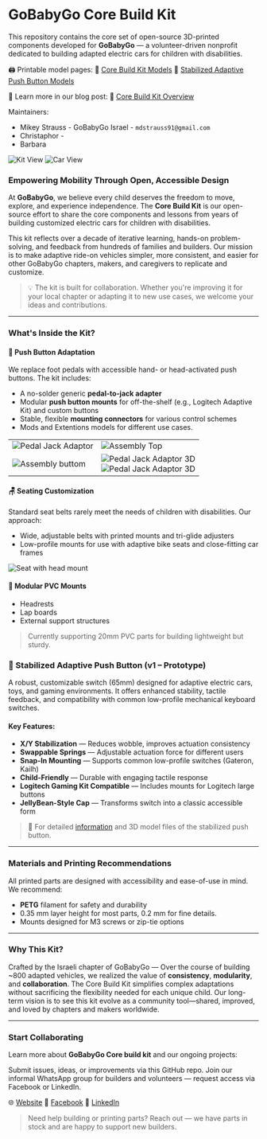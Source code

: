 # GoBabyGo Core Build Kit

This repository contains the core set of open-source 3D-printed components developed for **GoBabyGo** — a volunteer-driven nonprofit dedicated to building adapted electric cars for children with disabilities.

🖨️ Printable model pages:
🔗 [Core Build Kit Models](https://www.printables.com/model/875079-adaptive-electric-car-core-kit-gobabygo-israel)
🔗 [Stabilized Adaptive Push Button Models](https://www.printables.com/model/993443-stabilized-adaptive-switch-go-baby-go-il/files)

📘 Learn more in our blog post:
🔗 [Core Build Kit Overview](https://medium.com/@mikeystrauss/adapting-cars-for-children-with-disabilities-the-gobabygo-core-build-kit-08175c2a7b7c)


Maintainers:
* Mikey Strauss - GoBabyGo Israel - `mdstrauss91@gmail.com`
* Christaphor - 
* Barbara 

![Kit View](assets/kit_outside_bags.jpg)
![Car View](assets/side_car_view2.jpeg)


### Empowering Mobility Through Open, Accessible Design

At **GoBabyGo**, we believe every child deserves the freedom to move, explore, and experience independence. The **Core Build Kit** is our open-source effort to share the core components and lessons from years of building customized electric cars for children with disabilities.

This kit reflects over a decade of iterative learning, hands-on problem-solving, and feedback from hundreds of families and builders. Our mission is to make adaptive ride-on vehicles simpler, more consistent, and easier for other GoBabyGo chapters, makers, and caregivers to replicate and customize.

> 💡 The kit is built for collaboration. Whether you're improving it for your local chapter or adapting it to new use cases, we welcome your ideas and contributions.

---

### What's Inside the Kit?

#### 🔘 **Push Button Adaptation**

We replace foot pedals with accessible hand- or head-activated push buttons. The kit includes:

* A no-solder generic **pedal-to-jack adapter**
* Modular **push button mounts** for off-the-shelf (e.g., Logitech Adaptive Kit) and custom buttons
* Stable, flexible **mounting connectors** for various control schemes
* Mods and Extentions models for different use cases.

<!-- ![Pedal Jack Adaptor](assets/pedal_jack_adaptor.jpeg)
![Assembly Top](assets/pedal_jack_assembled_top.jpeg)
![Assembly buttom](assets/pedal_jack_assembled_buttom.jpeg)
![Pedal Jack Adaptor 3D](assets/pedal_jack_pcb_front_v1.png)
 -->


|  |  |
| --- | --- |
| ![Pedal Jack Adaptor](assets/pedal_jack_adaptor.jpeg)| ![Assembly Top](assets/pedal_jack_assembled_top.jpeg) |
| ![Assembly buttom](assets/pedal_jack_assembled_buttom.jpeg)| ![Pedal Jack Adaptor 3D](assets/pedal_jack_pcb_front_v1.png)<br/>![Pedal Jack Adaptor 3D](assets/pedal_jack_pcb_back_v1.png) |


#### 🪑 **Seating Customization**

Standard seat belts rarely meet the needs of children with disabilities. Our approach:

* Wide, adjustable belts with printed mounts and tri-glide adjusters
* Low-profile mounts for use with adaptive bike seats and close-fitting car frames

![Seat with head mount](assets/head_mount.jpg)

#### 🧩 **Modular PVC Mounts**

* Headrests
* Lap boards
* External support structures

> Currently supporting 20mm PVC parts for building lightweight but sturdy.

### 🧠 Stabilized Adaptive Push Button (v1 – Prototype)

A robust, customizable switch (65mm) designed for adaptive electric cars, toys, and gaming environments. It offers enhanced stability, tactile feedback, and compatibility with common low-profile mechanical keyboard switches.

#### Key Features:

* **X/Y Stabilization** — Reduces wobble, improves actuation consistency
* **Swappable Springs** — Adjustable actuation force for different users
* **Snap-In Mounting** — Supports common low-profile switches (Gateron, Kailh)
* **Child-Friendly** — Durable with engaging tactile response
* **Logitech Gaming Kit Compatible** — Includes mounts for Logitech large buttons
* **JellyBean-Style Cap** — Transforms switch into a classic accessible form

> 📄 For detailed [information](./docs/stabilized_round.md) and 3D model files of the stabilized push button.

---

### Materials and Printing Recommendations

All printed parts are designed with accessibility and ease-of-use in mind. We recommend:

* **PETG** filament for safety and durability
* 0.35 mm layer height for most parts, 0.2 mm for fine details.
* Mounts designed for M3 screws or zip-tie options

---

### Why This Kit?

Crafted by the Israeli chapter of GoBabyGo —  Over the course of building \~800 adapted vehicles, we realized the value of **consistency**, **modularity**, and **collaboration**. The Core Build Kit simplifies complex adaptations without sacrificing the flexibility needed for each unique child. Our long-term vision is to see this kit evolve as a community tool—shared, improved, and loved by chapters and makers worldwide.

---

### Start Collaborating

Learn more about **GoBabyGo Core build kit** and our ongoing projects:

Submit issues, ideas, or improvements via this GitHub repo.
Join our informal WhatsApp group for builders and volunteers — request access via Facebook or LinkedIn.

🌐 [Website](https://www.gobabygo.org.il/english-1)
📘 [Facebook](https://www.facebook.com/gobabygoil/)
💼 [LinkedIn](https://www.linkedin.com/in/mikey-strauss-a4312999/)

> Need help building or printing parts? Reach out — we have parts in stock and are happy to support new builders.

